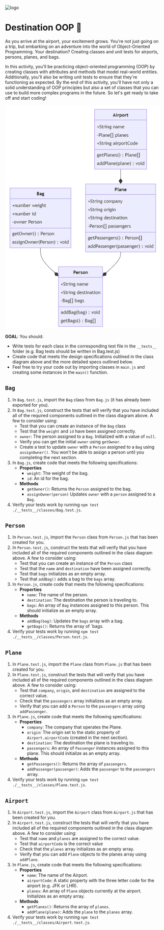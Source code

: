 ![logo](https://user-images.githubusercontent.com/44912347/202273653-1c259f67-7b01-46fc-8e4d-ccb804649e27.jpg)

# Destination OOP 🛫
As you arrive at the airport, your excitement grows. You're not just going on a trip, but embarking on an adventure into the world of Object-Oriented Programming. Your destination? Creating classes and unit tests for airports, persons, planes, and bags.

In this activity, you'll be practicing object-oriented programming (OOP) by creating classes with attributes and methods that model real-world entities. Additionally, you'll also be writing unit tests to ensure that they're functioning as expected. By the end of this activity, you'll have not only a solid understanding of OOP principles but also a set of classes that you can use to build more complex programs in the future. So let's get ready to take off and start coding!

![OOP Airport Class Diagram](./assets/OOPClass.png)

**GOAL**: You should:
- Write tests for each class in the corresponding test file in the `__tests__` folder (e.g. Bag tests should be written in Bag.test.js)
- Create code that meets the design specifications outlined in the class diagram above and the more detailed specs outlined below.
- Feel free to try your code out by importing classes in `main.js` and creating some instances in the `main()` function.

## `Bag`

1. In `Bag.test.js`, import the `Bag` class from `Bag.js` (it has already been exported for you).
2. In `Bag.test.js`, construct the tests that will verify that you have included all of the required components outlined in the class diagram above. A few to consider using:
    - Test that you can create an instance of the `Bag` class
    - Test that the `weight` and `id` have been assigned correctly.
    - `owner`: The person assigned to a `Bag`. Initialized with a value of `null`.
    - Verify you can get the initial `owner` using `getOwner`.
    - Create a test to update `owner` with a `Person` assigned to a `Bag` using `assignOwner()`. You won't be able to assign a person until you completing the next section.
3. In `Bag.js`, create code that meets the following specifications:
    - **Properties**
        - `weight`: The weight of the bag.
        - `id`: An id for the bag.
    - **Methods**
        - `getOwner()`: Returns the `Person` assigned to the bag.
        - `assignOwner(person)` Updates `owner` with a `person` assigned to a `Bag`.
4. Verify your tests work by running `npm test ./__tests__/classes/Bag.test.js`. 

## `Person`

1. In `Person.test.js`, import the `Person` class from `Person.js` that has been created for you.
2. In `Person.test.js`, construct the tests that will verify that you have included all of the required components outlined in the class diagram above. A few to consider using:
    - Test that you can create an instance of the `Person` class
    - Test that the `name` and `destination` have been assigned correctly.
    - Test that `bags` initializes as an empty array.
    - Test that `addBag()` adds a bag to the `bags` array.
3. In `Person.js`, create code that meets the following specifications:
    - **Properties**
        - `name`: The name of the person.
        - `destination`: The destination the person is traveling to.
        - `bags`: An array of `Bag` instances assigned to this person. This should initialize as an empty array.
    - **Methods**
        - `addBag(bag)`: Updates the `bags` array with a bag.
        - `getBags()`: Returns the array of `bags.
4. Verify your tests work by running `npm test ./__tests__/classes/Person.test.js`. 

## `Plane`

1. In `Plane.test.js`, import the `Plane` class from `Plane.js` that has been created for you.
2. In `Plane.test.js`, construct the tests that will verify that you have included all of the required components outlined in the class diagram above. A few to consider using:
    - Test that `company`, `origin`, and `destination` are assigned to the correct value.
    - Check that the `passengers` array initializes as an empty array.
    - Verify that you can add a `Person` to the `passengers` array using `addPassenger`.
3. In `Plane.js`, create code that meets the following specifications:
    - **Properties**
        - `company`: The company that operates the Plane.
        - `origin`: The origin set to the static property of `Airport.airportCode` (created in the next section).
        - `destination`: The destination the plane is traveling to.
        - `passengers`: An array of `Passenger` instances assigned to this plane. This should initialize as an empty array.
    - **Methods**
        - `getPassengers()`: Returns the array of `passengers`.
        - `addPassenger(passenger)`: Adds the `passenger` to the `passengers` array. 
4. Verify your tests work by running `npm test ./__tests__/classes/Plane.test.js`. 

## `Airport`
1. In `Airport.test.js`, import the `Airport` class from `Airport.js` that has been created for you.
2. In `Airport.test.js`, construct the tests that will verify that you have included all of the required components outlined in the class diagram above. A few to consider using:
    - Test that `name` and `planes` are assigned to the correct value.
    - Test that `airportCode` is the correct value
    - Check that the `planes` array initializes as an empty array.
    - Verify that you can add `Plane` objects to the planes array using `addPlane`.
3. In `Plane.js`, create code that meets the following specifications:
    - **Properties**
        - `name`: The name of the Airport.
        - `airportCode`: A static property with the three letter code for the airport (e.g. JFK or LHR).
        - `planes`: An array of `Plane` objects currently at the airport. Initializes as an empty array.
    - **Methods**
        - `getPlanes()`: Returns the array of `planes`.
        - `addPlane(plane)`: Adds the `plane` to the `planes` array. 
4. Verify your tests work by running `npm test ./__tests__/classes/Airport.test.js`. 
